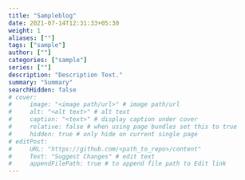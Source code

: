 ```yaml
---
title: "Sampleblog"
date: 2021-07-14T12:31:33+05:30
weight: 1
aliases: [""]
tags: ["sample"]
author: [""]
categories: ["sample"]
series: [""]
description: "Description Text."
summary: "Summary"
searchHidden: false
# cover:
#     image: "<image path/url>" # image path/url
#     alt: "<alt text>" # alt text
#     caption: "<text>" # display caption under cover
#     relative: false # when using page bundles set this to true
#     hidden: true # only hide on current single page
# editPost:
#     URL: "https://github.com/<path_to_repo>/content"
#     Text: "Suggest Changes" # edit text
#     appendFilePath: true # to append file path to Edit link
---
```

